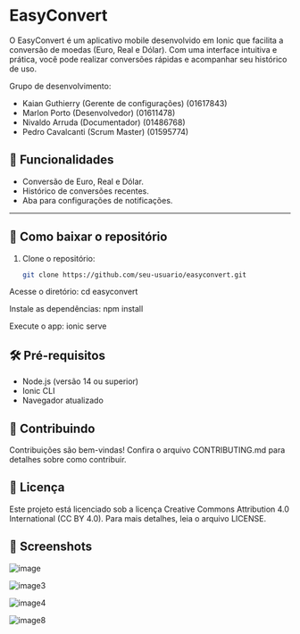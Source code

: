 # EasyConvert

O EasyConvert é um aplicativo mobile desenvolvido em Ionic que facilita a conversão de moedas (Euro, Real e Dólar). Com uma interface intuitiva e prática, você pode realizar conversões rápidas e acompanhar seu histórico de uso.

Grupo de desenvolvimento:
- Kaian Guthierry (Gerente de configurações) (01617843)
- Marlon Porto (Desenvolvedor) (01611478)
- Nivaldo Arruda (Documentador) (01486768)
- Pedro Cavalcanti (Scrum Master) (01595774)

## 📱 Funcionalidades
- Conversão de Euro, Real e Dólar.
- Histórico de conversões recentes.
- Aba para configurações de notificações.

---

## 🎯 Como baixar o repositório

1. Clone o repositório:
   ```bash
   git clone https://github.com/seu-usuario/easyconvert.git
   
Acesse o diretório:
cd easyconvert

Instale as dependências:
npm install

Execute o app:
ionic serve

## 🛠 Pré-requisitos
- Node.js (versão 14 ou superior)
- Ionic CLI
- Navegador atualizado

## 🤝 Contribuindo
Contribuições são bem-vindas! Confira o arquivo CONTRIBUTING.md para detalhes sobre como contribuir.

## 📜 Licença
Este projeto está licenciado sob a licença Creative Commons Attribution 4.0 International (CC BY 4.0). Para mais detalhes, leia o arquivo LICENSE.

## 📸 Screenshots

![image](https://github.com/user-attachments/assets/f8480195-5ff8-4b8d-aae8-064cc855f056)

![image3](https://github.com/user-attachments/assets/23882322-5ecb-4045-b1fb-af7f0887909a)

![image4](https://github.com/user-attachments/assets/894132ca-e2f4-4af6-a0bc-f610095ff392)

![image8](https://github.com/user-attachments/assets/4f1ecf9f-3845-4634-821e-bd76f5efa4f4)






